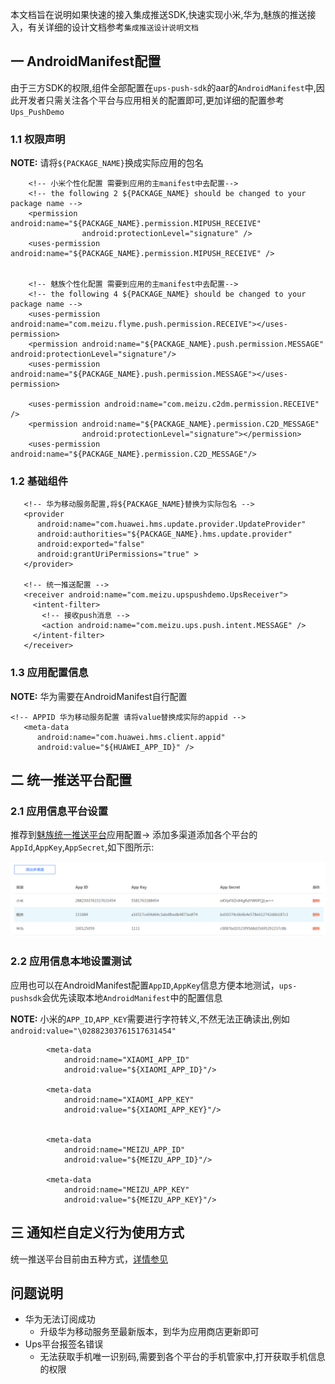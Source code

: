本文档旨在说明如果快速的接入集成推送SDK,快速实现小米,华为,魅族的推送接入，有关详细的设计文档参考`集成推送设计说明文档`

## 一 AndroidManifest配置

由于三方SDK的权限,组件全部配置在`ups-push-sdk`的aar的`AndroidManifest`中,因此开发者只需关注各个平台与应用相关的配置即可,更加详细的配置参考`Ups_PushDemo`

### 1.1 权限声明

**NOTE:** 请将`${PACKAGE_NAME}`换成实际应用的包名

```
    <!-- 小米个性化配置 需要到应用的主manifest中去配置-->
    <!-- the following 2 ${PACKAGE_NAME} should be changed to your package name -->
    <permission android:name="${PACKAGE_NAME}.permission.MIPUSH_RECEIVE"
                android:protectionLevel="signature" />
    <uses-permission android:name="${PACKAGE_NAME}.permission.MIPUSH_RECEIVE" />


    <!-- 魅族个性化配置 需要到应用的主manifest中去配置-->
    <!-- the following 4 ${PACKAGE_NAME} should be changed to your package name -->
    <uses-permission android:name="com.meizu.flyme.push.permission.RECEIVE"></uses-permission>
    <permission android:name="${PACKAGE_NAME}.push.permission.MESSAGE" android:protectionLevel="signature"/>
    <uses-permission android:name="${PACKAGE_NAME}.push.permission.MESSAGE"></uses-permission>

    <uses-permission android:name="com.meizu.c2dm.permission.RECEIVE" />
    <permission android:name="${PACKAGE_NAME}.permission.C2D_MESSAGE"
                android:protectionLevel="signature"></permission>
    <uses-permission android:name="${PACKAGE_NAME}.permission.C2D_MESSAGE"/>
```


### 1.2 基础组件

```
   <!-- 华为移动服务配置,将${PACKAGE_NAME}替换为实际包名 -->
   <provider
      android:name="com.huawei.hms.update.provider.UpdateProvider"
      android:authorities="${PACKAGE_NAME}.hms.update.provider"
      android:exported="false"
      android:grantUriPermissions="true" >
   </provider>

   <!-- 统一推送配置 -->
   <receiver android:name="com.meizu.upspushdemo.UpsReceiver">
     <intent-filter>
       <!-- 接收push消息 -->
       <action android:name="com.meizu.ups.push.intent.MESSAGE" />
     </intent-filter>
   </receiver>

```

### 1.3 应用配置信息

**NOTE:** 华为需要在AndroidManifest自行配置

```
<!-- APPID 华为移动服务配置 请将value替换成实际的appid -->
   <meta-data
      android:name="com.huawei.hms.client.appid"
      android:value="${HUAWEI_APP_ID}" />
```



## 二 统一推送平台配置

### 2.1 应用信息平台设置

推荐到[魅族统一推送平台](http://mzups.meizu.com)应用配置-> 添加多渠道添加各个平台的`AppId`,`AppKey`,`AppSecret`,如下图所示:

![image](attach/app-setting.png)



### 2.2 应用信息本地设置测试

应用也可以在AndroidManifest配置`AppID`,`AppKey`信息方便本地测试，`ups-pushsdk`会优先读取本地`AndroidManifest`中的配置信息

**NOTE:** 小米的`APP_ID`,`APP_KEY`需要进行字符转义,不然无法正确读出,例如`android:value="\02882303761517631454"`

```     
        <meta-data
            android:name="XIAOMI_APP_ID"
            android:value="${XIAOMI_APP_ID}"/>

        <meta-data
            android:name="XIAOMI_APP_KEY"
            android:value="${XIAOMI_APP_KEY}"/>


        <meta-data
            android:name="MEIZU_APP_ID"
            android:value="${MEIZU_APP_ID}"/>

        <meta-data
            android:name="MEIZU_APP_KEY"
            android:value="${MEIZU_APP_KEY}"/>

```


## 三 通知栏自定义行为使用方式

统一推送平台目前由五种方式，[详情参见](UpsIntegrateReadme.md)


## 问题说明

* 华为无法订阅成功
  * 升级华为移动服务至最新版本，到华为应用商店更新即可
* Ups平台报签名错误
  * 无法获取手机唯一识别码,需要到各个平台的手机管家中,打开获取手机信息的权限